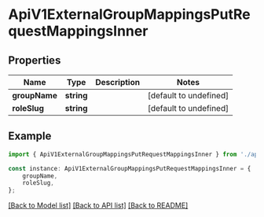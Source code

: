 # ApiV1ExternalGroupMappingsPutRequestMappingsInner


## Properties

Name | Type | Description | Notes
------------ | ------------- | ------------- | -------------
**groupName** | **string** |  | [default to undefined]
**roleSlug** | **string** |  | [default to undefined]

## Example

```typescript
import { ApiV1ExternalGroupMappingsPutRequestMappingsInner } from './api';

const instance: ApiV1ExternalGroupMappingsPutRequestMappingsInner = {
    groupName,
    roleSlug,
};
```

[[Back to Model list]](../README.md#documentation-for-models) [[Back to API list]](../README.md#documentation-for-api-endpoints) [[Back to README]](../README.md)
